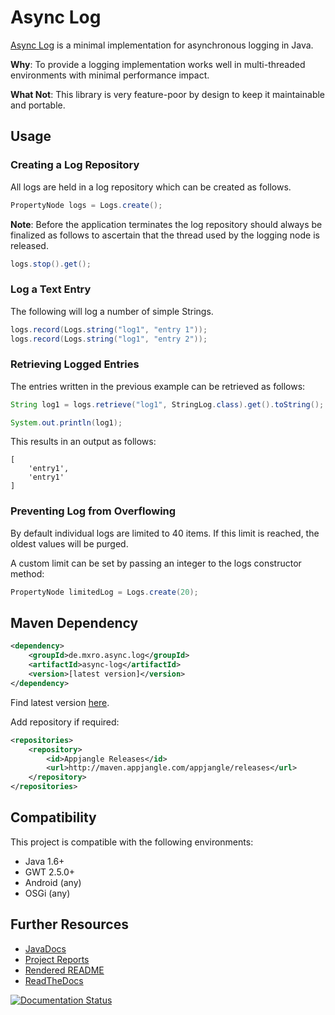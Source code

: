 # Async Log

[Async Log](https://github.com/mxro/async-log) is a minimal implementation for asynchronous logging in Java.

**Why**: To provide a logging implementation works well in multi-threaded environments with minimal performance impact.

**What Not**: This library is very feature-poor by design to keep it maintainable and portable.  

## Usage

### Creating a Log Repository

All logs are held in a log repository which can be created as follows.

```java
PropertyNode logs = Logs.create();
```

**Note**: Before the application terminates the log repository should always be finalized as follows to ascertain that
the thread used by the logging node is released.

```java
logs.stop().get();
```

### Log a Text Entry

The following will log a number of simple Strings.

```java
logs.record(Logs.string("log1", "entry 1"));
logs.record(Logs.string("log1", "entry 2"));
``` 

### Retrieving Logged Entries

The entries written in the previous example can be retrieved as follows:

```java
String log1 = logs.retrieve("log1", StringLog.class).get().toString();

System.out.println(log1);
```

This results in an output as follows:

```
[
    'entry1',
    'entry1'
]
```

### Preventing Log from Overflowing

By default individual logs are limited to 40 items. If this limit is reached, the oldest values will be purged.

A custom limit can be set by passing an integer to the logs constructor method:

```java
PropertyNode limitedLog = Logs.create(20);
```

## Maven Dependency

```xml
<dependency>
    <groupId>de.mxro.async.log</groupId>
	<artifactId>async-log</artifactId>
	<version>[latest version]</version>
</dependency>
```

Find latest version [here](http://modules.appjangle.com/lightweight-java-metrics/latest/project-summary.html).

Add repository if required:

```xml
<repositories>
	<repository>
		<id>Appjangle Releases</id>
		<url>http://maven.appjangle.com/appjangle/releases</url>
	</repository>
</repositories>
```

## Compatibility

This project is compatible with the following environments:

- Java 1.6+
- GWT 2.5.0+
- Android (any)
- OSGi (any)

## Further Resources

- [JavaDocs](http://modules.appjangle.com/async-log/latest/apidocs/)
- [Project Reports](http://modules.appjangle.com/async-log/latest/project-reports.html)
- [Rendered README](http://documentup.com/mxro/async-log)
- [ReadTheDocs](http://async-log.rtfd.org/)

[![Documentation Status](https://readthedocs.org/projects/async-log/badge/?version=latest)](https://readthedocs.org/projects/async-log/?badge=latest)
  

